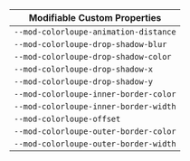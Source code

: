 | Modifiable Custom Properties |
| --- |
| `--mod-colorloupe-animation-distance` |
| `--mod-colorloupe-drop-shadow-blur` |
| `--mod-colorloupe-drop-shadow-color` |
| `--mod-colorloupe-drop-shadow-x` |
| `--mod-colorloupe-drop-shadow-y` |
| `--mod-colorloupe-inner-border-color` |
| `--mod-colorloupe-inner-border-width` |
| `--mod-colorloupe-offset` |
| `--mod-colorloupe-outer-border-color` |
| `--mod-colorloupe-outer-border-width` |